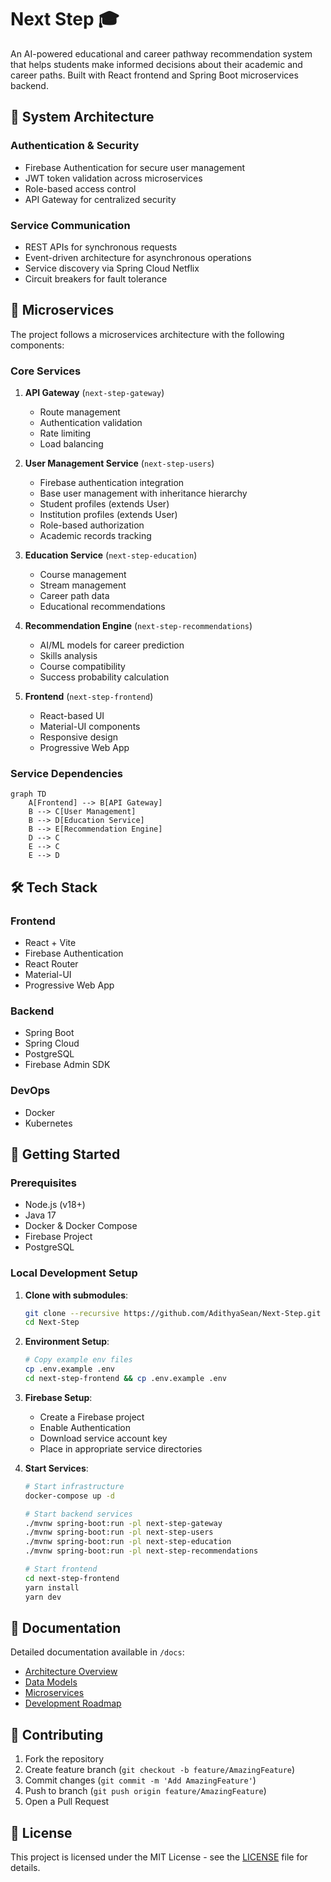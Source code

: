 # Next Step 🎓

An AI-powered educational and career pathway recommendation system that helps students make informed decisions about their academic and career paths. Built with React frontend and Spring Boot microservices backend.

## 🌟 System Architecture

### Authentication & Security
- Firebase Authentication for secure user management
- JWT token validation across microservices
- Role-based access control
- API Gateway for centralized security

### Service Communication
- REST APIs for synchronous requests
- Event-driven architecture for asynchronous operations
- Service discovery via Spring Cloud Netflix
- Circuit breakers for fault tolerance

## 🚀 Microservices

The project follows a microservices architecture with the following components:

### Core Services
1. **API Gateway** (`next-step-gateway`)
   - Route management
   - Authentication validation
   - Rate limiting
   - Load balancing

2. **User Management Service** (`next-step-users`)
   - Firebase authentication integration
   - Base user management with inheritance hierarchy
   - Student profiles (extends User)
   - Institution profiles (extends User)
   - Role-based authorization
   - Academic records tracking

3. **Education Service** (`next-step-education`)
   - Course management
   - Stream management
   - Career path data
   - Educational recommendations

4. **Recommendation Engine** (`next-step-recommendations`)
   - AI/ML models for career prediction
   - Skills analysis
   - Course compatibility
   - Success probability calculation

5. **Frontend** (`next-step-frontend`)
   - React-based UI
   - Material-UI components
   - Responsive design
   - Progressive Web App

### Service Dependencies
```mermaid
graph TD
    A[Frontend] --> B[API Gateway]
    B --> C[User Management]
    B --> D[Education Service]
    B --> E[Recommendation Engine]
    D --> C
    E --> C
    E --> D
```

## 🛠️ Tech Stack

### Frontend
- React + Vite
- Firebase Authentication
- React Router
- Material-UI
- Progressive Web App

### Backend
- Spring Boot
- Spring Cloud
- PostgreSQL
- Firebase Admin SDK

### DevOps
- Docker
- Kubernetes

## 🚀 Getting Started

### Prerequisites
- Node.js (v18+)
- Java 17
- Docker & Docker Compose
- Firebase Project
- PostgreSQL

### Local Development Setup

1. **Clone with submodules**:
   ```bash
   git clone --recursive https://github.com/AdithyaSean/Next-Step.git
   cd Next-Step
   ```

2. **Environment Setup**:
   ```bash
   # Copy example env files
   cp .env.example .env
   cd next-step-frontend && cp .env.example .env
   ```

3. **Firebase Setup**:
   - Create a Firebase project
   - Enable Authentication
   - Download service account key
   - Place in appropriate service directories

4. **Start Services**:
   ```bash
   # Start infrastructure
   docker-compose up -d

   # Start backend services
   ./mvnw spring-boot:run -pl next-step-gateway
   ./mvnw spring-boot:run -pl next-step-users
   ./mvnw spring-boot:run -pl next-step-education
   ./mvnw spring-boot:run -pl next-step-recommendations

   # Start frontend
   cd next-step-frontend
   yarn install
   yarn dev
   ```

## 📝 Documentation

Detailed documentation available in `/docs`:
- [Architecture Overview](docs/architecture.md)
- [Data Models](docs/data-model.md)
- [Microservices](docs/microservices.md)
- [Development Roadmap](docs/roadmap.md)

## 🤝 Contributing

1. Fork the repository
2. Create feature branch (`git checkout -b feature/AmazingFeature`)
3. Commit changes (`git commit -m 'Add AmazingFeature'`)
4. Push to branch (`git push origin feature/AmazingFeature`)
5. Open a Pull Request

## 📄 License

This project is licensed under the MIT License - see the [LICENSE](LICENSE) file for details.

